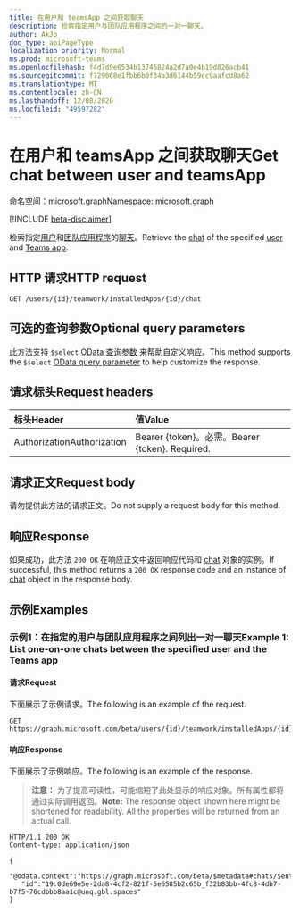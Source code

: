```yaml
---
title: 在用户和 teamsApp 之间获取聊天
description: 检索指定用户与团队应用程序之间的一对一聊天。
author: AkJo
doc_type: apiPageType
localization_priority: Normal
ms.prod: microsoft-teams
ms.openlocfilehash: f4d7d9e6534b13746824a2d7a0e4b19d826acb41
ms.sourcegitcommit: f729068e1fbb6b0f34a3d6144b59ec9aafcd8a62
ms.translationtype: MT
ms.contentlocale: zh-CN
ms.lasthandoff: 12/08/2020
ms.locfileid: "49597282"
---
```

# <a name="get-chat-between-user-and-teamsapp"></a><span data-ttu-id="7e45b-103">在用户和 teamsApp 之间获取聊天</span><span class="sxs-lookup"><span data-stu-id="7e45b-103">Get chat between user and teamsApp</span></span>

<span data-ttu-id="7e45b-104">命名空间：microsoft.graph</span><span class="sxs-lookup"><span data-stu-id="7e45b-104">Namespace: microsoft.graph</span></span>

[!INCLUDE [beta-disclaimer](../../includes/beta-disclaimer.md)]

<span data-ttu-id="7e45b-105">检索指定[用户](../resources/user.md)和[团队应用程序](../resources/teamsapp.md)的[聊天](../resources/chat.md)。</span><span class="sxs-lookup"><span data-stu-id="7e45b-105">Retrieve the [chat](../resources/chat.md) of the specified [user](../resources/user.md) and [Teams app](../resources/teamsapp.md).</span></span>

## <a name="http-request"></a><span data-ttu-id="7e45b-106">HTTP 请求</span><span class="sxs-lookup"><span data-stu-id="7e45b-106">HTTP request</span></span>

<!-- { "blockType": "ignored" } -->

```http
GET /users/{id}/teamwork/installedApps/{id}/chat
```

## <a name="optional-query-parameters"></a><span data-ttu-id="7e45b-107">可选的查询参数</span><span class="sxs-lookup"><span data-stu-id="7e45b-107">Optional query parameters</span></span>

<span data-ttu-id="7e45b-108">此方法支持 `$select` [OData 查询参数](/graph/query-parameters) 来帮助自定义响应。</span><span class="sxs-lookup"><span data-stu-id="7e45b-108">This method supports the `$select` [OData query parameter](/graph/query-parameters) to help customize the response.</span></span>

## <a name="request-headers"></a><span data-ttu-id="7e45b-109">请求标头</span><span class="sxs-lookup"><span data-stu-id="7e45b-109">Request headers</span></span>

| <span data-ttu-id="7e45b-110">标头</span><span class="sxs-lookup"><span data-stu-id="7e45b-110">Header</span></span>       | <span data-ttu-id="7e45b-111">值</span><span class="sxs-lookup"><span data-stu-id="7e45b-111">Value</span></span> |
|:---------------|:--------|
| <span data-ttu-id="7e45b-112">Authorization</span><span class="sxs-lookup"><span data-stu-id="7e45b-112">Authorization</span></span>  | <span data-ttu-id="7e45b-p101">Bearer {token}。必需。</span><span class="sxs-lookup"><span data-stu-id="7e45b-p101">Bearer {token}. Required.</span></span>  |

## <a name="request-body"></a><span data-ttu-id="7e45b-115">请求正文</span><span class="sxs-lookup"><span data-stu-id="7e45b-115">Request body</span></span>

<span data-ttu-id="7e45b-116">请勿提供此方法的请求正文。</span><span class="sxs-lookup"><span data-stu-id="7e45b-116">Do not supply a request body for this method.</span></span>

## <a name="response"></a><span data-ttu-id="7e45b-117">响应</span><span class="sxs-lookup"><span data-stu-id="7e45b-117">Response</span></span>

<span data-ttu-id="7e45b-118">如果成功，此方法 `200 OK` 在响应正文中返回响应代码和 [chat](../resources/chat.md) 对象的实例。</span><span class="sxs-lookup"><span data-stu-id="7e45b-118">If successful, this method returns a `200 OK` response code and an instance of [chat](../resources/chat.md) object in the response body.</span></span>

## <a name="examples"></a><span data-ttu-id="7e45b-119">示例</span><span class="sxs-lookup"><span data-stu-id="7e45b-119">Examples</span></span>

### <a name="example-1-list-one-on-one-chats-between-the-specified-user-and-the-teams-app"></a><span data-ttu-id="7e45b-120">示例1：在指定的用户与团队应用程序之间列出一对一聊天</span><span class="sxs-lookup"><span data-stu-id="7e45b-120">Example 1: List one-on-one chats between the specified user and the Teams app</span></span>

#### <a name="request"></a><span data-ttu-id="7e45b-121">请求</span><span class="sxs-lookup"><span data-stu-id="7e45b-121">Request</span></span>

<span data-ttu-id="7e45b-122">下面展示了示例请求。</span><span class="sxs-lookup"><span data-stu-id="7e45b-122">The following is an example of the request.</span></span>

<!-- {
  "blockType": "request",
  "name": "user_chat_teamsApps"
}-->
```msgraph-interactive
GET https://graph.microsoft.com/beta/users/{id}/teamwork/installedApps/{id}/chat
```

#### <a name="response"></a><span data-ttu-id="7e45b-123">响应</span><span class="sxs-lookup"><span data-stu-id="7e45b-123">Response</span></span>

<span data-ttu-id="7e45b-124">下面展示了示例响应。</span><span class="sxs-lookup"><span data-stu-id="7e45b-124">The following is an example of the response.</span></span>
><span data-ttu-id="7e45b-p102">**注意：** 为了提高可读性，可能缩短了此处显示的响应对象。所有属性都将通过实际调用返回。</span><span class="sxs-lookup"><span data-stu-id="7e45b-p102">**Note:** The response object shown here might be shortened for readability. All the properties will be returned from an actual call.</span></span>
<!-- {
  "blockType": "response",
  "name": "user_chat_teamsApps",
  "truncated": true,
  "@odata.type": "microsoft.graph.chat",
  "isCollection": false
} -->

```http
HTTP/1.1 200 OK
Content-type: application/json

{
   "@odata.context":"https://graph.microsoft.com/beta/$metadata#chats/$entity",
   "id":"19:0de69e5e-2da8-4cf2-821f-5e6585b2c65b_f32b83bb-4fc8-4db7-b7f5-76cdbbb8aa1c@unq.gbl.spaces"
}
```

<!-- uuid: 8fcb5dbc-d5aa-4681-8e31-b001d5168d79
2015-10-25 14:57:30 UTC -->
<!-- {
  "type": "#page.annotation",
  "description": "User chat teamsAppInstallations",
  "keywords": "",
  "section": "documentation",
  "tocPath": ""
}-->
